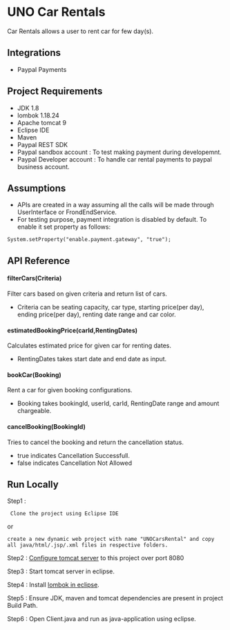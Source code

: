 
# UNO Car Rentals

Car Rentals allows a user to rent car for few day(s).
## Integrations
- Paypal Payments
## Project Requirements
- JDK 1.8
- lombok 1.18.24
- Apache tomcat 9
- Eclipse IDE
- Maven
- Paypal REST SDK
- Paypal sandbox account : To test making payment during developemnt.
- Paypal Developer account : To handle  car rental payments to paypal business account.


## Assumptions
- APIs are created in a way assuming all the calls will be made through UserInterface or FrondEndService.
- For testing purpose, payment integration is disabled by default. To enable it set property as follows:
```
System.setProperty("enable.payment.gateway", "true");
```
## API Reference

#### filterCars(Criteria)
 Filter cars based on given criteria and return list of cars.
- Criteria can be seating capacity, car type, starting price(per day), ending price(per day), renting date range and car color.

#### estimatedBookingPrice(carId,RentingDates)

Calculates estimated price for given car for renting dates.
- RentingDates takes start date and end date as input.

#### bookCar(Booking)
Rent a car for given booking configurations.
- Booking takes bookingId, userId, carId, RentingDate range and amount chargeable.

#### cancelBooking(BookingId)
Tries to cancel the booking and return the cancellation status.
- true indicates Cancellation Successfull.
- false indicates Cancellation Not Allowed




## Run Locally

Step1 :
    
     Clone the project using Eclipse IDE 
    
or 

    create a new dynamic web project with name "UNOCarsRental" and copy all java/html/.jsp/.xml files in respective folders.

Step2 : [Configure tomcat server](https://crunchify.com/step-by-step-guide-to-setup-and-install-apache-tomcat-server-in-eclipse-development-environment-ide/) to this project over port 8080

Step3 : Start tomcat server in eclipse.

Step4 : Install [lombok in eclipse](https://www.baeldung.com/lombok-ide#eclipse).

Step5 : Ensure JDK, maven and tomcat dependencies are present in project Build Path.

Step6 : Open Client.java and run as java-application using eclipse.




